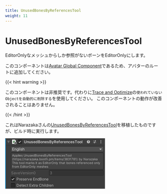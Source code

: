 ```yaml
---
title: UnusedBonesByReferencesTool
weight: 11
---
```


# UnusedBonesByReferencesTool

EditorOnlyなメッシュからしか参照がないボーンをEditorOnlyにします。

このコンポーネントは[Avatar Global Component](../../component-kind/avatar-global-components)であるため、アバターのルートに追加してください。

{{< hint warning >}}

このコンポーネントは非推奨です。代わりに[Trace and Optimize](../trace-and-optimize)の`使われていないObjectを自動的に削除する`を使用してください。
このコンポーネントの動作が改善されることはありません。

{{< /hint >}}

これはNarazakaさんの[UnusedBonesByReferencesTool][UnusedBonesByReferencesTool]を移植したものですが、ビルド時に実行します。

[UnusedBonesByReferencesTool]: https://narazaka.booth.pm/items/3831781

![component.png](component.png)
